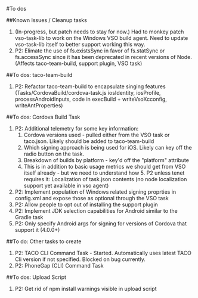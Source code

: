 #To dos

##Known Issues / Cleanup tasks
1. (In-progress, but patch needs to stay for now.) Had to monkey patch vso-task-lib to work on the Windows VSO build agent. Need to update vso-task-lib itself to better support working this way.
2. P2: Elimate the use of fs.existsSync in favor of fs.statSync or fs.accessSync since it has been deprecated in recent versions of Node. (Affects taco-team-build, support plugin, VSO task)

##To dos: taco-team-build
1. P2: Refactor taco-team-build to encapsulate singing features (Tasks/CordovaBuild/cordova-task.js iosIdentity, iosProfile, processAndroidInputs, code in execBuild + writeVsoXcconfig, writeAntProperties)

##To dos: Cordova Build Task
1. P2: Additional telemetry for some key information:
	1. Cordova versions used - pulled either from the VSO task or taco.json. Likely should be added to taco-team-build
	2. Which signing approach is being used for iOS. Likely can key off the radio button on the task.
	3. Breakdown of builds by platform - key'd off the "platform" attribute
	4. This is in addition to basic usage metrics we should get from VSO itself already - but we need to understand how 5. P2 unless tenet requires it: Localization of task.json contents (no node localization support yet available in vso agent)
6. P2: Implement population of Windows related signing proprties in config.xml and expose those as optional through the VSO task
7. P2: Allow people to opt out of installing the support plugin
8. P2: Implement JDK selection capabilities for Android similar to the Gradle task
9. P2: Only specify Android args for signing for versions of Cordova that support it (4.0.0+)

##To do: Other tasks to create
1. P2: TACO CLI Command Task - Started. Automatically uses latest TACO Cli version if not specified. Blocked on bug currently.
2. P2: PhoneGap (CLI) Command Task

##To dos: Upload Script
1. P2: Get rid of npm install warnings visible in upload script